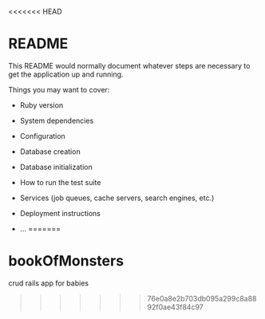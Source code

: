 <<<<<<< HEAD
# README

This README would normally document whatever steps are necessary to get the
application up and running.

Things you may want to cover:

* Ruby version

* System dependencies

* Configuration

* Database creation

* Database initialization

* How to run the test suite

* Services (job queues, cache servers, search engines, etc.)

* Deployment instructions

* ...
=======
# bookOfMonsters
crud rails app for babies
>>>>>>> 76e0a8e2b703db095a299c8a8892f0ae43f84c97
